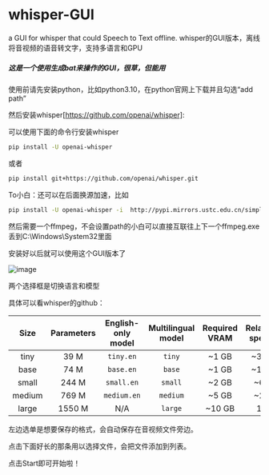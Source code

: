 # whisper-GUI
a GUI for whisper that could Speech to Text offline. whisper的GUI版本，离线将音视频的语音转文字，支持多语言和GPU

##### 这是一个使用生成bat来操作的GUI，很草，但能用

使用前请先安装python，比如python3.10，在python官网上下载并且勾选“add path”

然后安装whisper[https://github.com/openai/whisper]:

可以使用下面的命令行安装whisper

```bash
pip install -U openai-whisper
```

或者

```bash
pip install git+https://github.com/openai/whisper.git 
```

To小白：还可以在后面换源加速，比如
```bash
pip install -U openai-whisper -i  http://pypi.mirrors.ustc.edu.cn/simple/ --trusted-host pypi.mirrors.ustc.edu.cn
```


然后需要一个ffmpeg，不会设置path的小白可以直接互联往上下一个ffmpeg.exe丢到C:\Windows\System32里面

安装好以后就可以使用这个GUI版本了

![image](https://user-images.githubusercontent.com/82741331/213493215-c5fbe086-4cc1-443c-af6f-024a9e527654.png)

两个选择框是切换语言和模型

具体可以看whisper的github：

|  Size  | Parameters | English-only model | Multilingual model | Required VRAM | Relative speed |
|:------:|:----------:|:------------------:|:------------------:|:-------------:|:--------------:|
|  tiny  |    39 M    |     `tiny.en`      |       `tiny`       |     ~1 GB     |      ~32x      |
|  base  |    74 M    |     `base.en`      |       `base`       |     ~1 GB     |      ~16x      |
| small  |   244 M    |     `small.en`     |      `small`       |     ~2 GB     |      ~6x       |
| medium |   769 M    |    `medium.en`     |      `medium`      |     ~5 GB     |      ~2x       |
| large  |   1550 M   |        N/A         |      `large`       |    ~10 GB     |       1x       |

左边选单是想要保存的格式，会自动保存在音视频文件旁边。

点击下面好长的那条用以选择文件，会把文件添加到列表。

点击Start即可开始啦！
